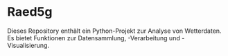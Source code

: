 # Raed5g
Dieses Repository enthält ein Python-Projekt zur Analyse von Wetterdaten. Es bietet Funktionen zur Datensammlung, -Verarbeitung und -Visualisierung.
